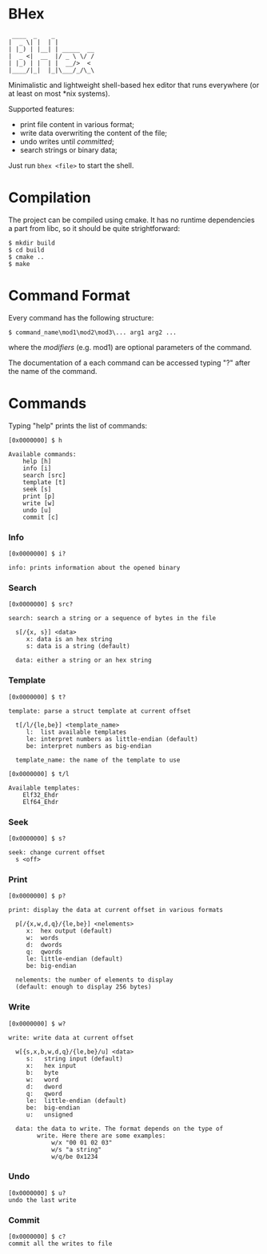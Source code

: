 # BHex

```
 ____  _    _
|  _ \| |  | |
| |_) | |__| | _____  __
|  _ <|  __  |/ _ \ \/ /
| |_) | |  | |  __/>  <
|____/|_|  |_|\___/_/\_\

```

Minimalistic and lightweight shell-based hex editor that runs everywhere (or at least on most *nix systems).

Supported features:
- print file content in various format;
- write data overwriting the content of the file;
- undo writes until _committed_;
- search strings or binary data;

Just run `bhex <file>` to start the shell.

# Compilation

The project can be compiled using cmake. It has no runtime dependencies a part from libc, so it should be quite strightforward:

```
$ mkdir build
$ cd build
$ cmake ..
$ make
```

# Command Format

Every command has the following structure:
```
$ command_name\mod1\mod2\mod3\... arg1 arg2 ...
```

where the _modifiers_ (e.g. mod1) are optional parameters of the command.

The documentation of a each command can be accessed typing "?" after the name of the command.

# Commands

Typing "help" prints the list of commands:

```
[0x0000000] $ h

Available commands:
    help [h]
    info [i]
    search [src]
    template [t]
    seek [s]
    print [p]
    write [w]
    undo [u]
    commit [c]
```

### Info

```
[0x0000000] $ i?

info: prints information about the opened binary
```

### Search

```
[0x0000000] $ src?

search: search a string or a sequence of bytes in the file

  s[/{x, s}] <data>
     x: data is an hex string
     s: data is a string (default)

  data: either a string or an hex string
```

### Template

```
[0x0000000] $ t?

template: parse a struct template at current offset

  t[/l/{le,be}] <template_name>
     l:  list available templates
     le: interpret numbers as little-endian (default)
     be: interpret numbers as big-endian

  template_name: the name of the template to use

[0x0000000] $ t/l

Available templates:
    Elf32_Ehdr
    Elf64_Ehdr
```

### Seek

```
[0x0000000] $ s?

seek: change current offset
  s <off>
```

### Print

```
[0x0000000] $ p?

print: display the data at current offset in various formats

  p[/{x,w,d,q}/{le,be}] <nelements>
     x:  hex output (default)
     w:  words
     d:  dwords
     q:  qwords
     le: little-endian (default)
     be: big-endian

  nelements: the number of elements to display
  (default: enough to display 256 bytes)
```

### Write

```
[0x0000000] $ w?

write: write data at current offset

  w[{s,x,b,w,d,q}/{le,be}/u] <data>
     s:   string input (default)
     x:   hex input
     b:   byte
     w:   word
     d:   dword
     q:   qword
     le:  little-endian (default)
     be:  big-endian
     u:   unsigned

  data: the data to write. The format depends on the type of
        write. Here there are some examples:
            w/x "00 01 02 03"
            w/s "a string"
            w/q/be 0x1234
```

### Undo

```
[0x0000000] $ u?
undo the last write
```

### Commit

```
[0x0000000] $ c?
commit all the writes to file
```
